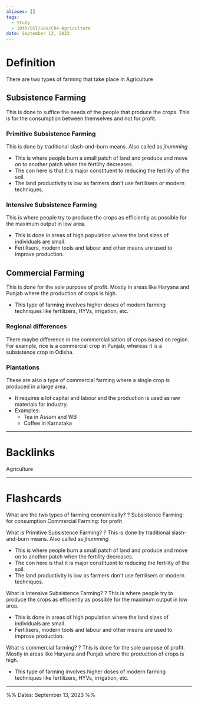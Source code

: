 ```yaml
---
aliases: []
tags:
  - Study
  - 10th/SST/Geo/Ch4-Agriculture
date: September 13, 2023
---
```

# Definition
There are two types of farming that take place in Agriculture
## Subsistence Farming
This is done to suffice the needs of the people that produce the crops. This is for the consumption between themselves and not for profit.
### Primitive Subsistence Farming
This is done by traditional slash-and-burn means. Also called as *jhumming*
- This is where people burn a small patch of land and produce and move on to another patch when the fertility decreases.
- The con here is that it is major constituent to reducing the fertility of the soil.
- The land productivity is low as farmers don't use fertilisers or modern techniques.
### Intensive Subsistence Farming
This is where people try to produce the crops as efficiently as possible for the maximum output in low area. 
- This is done in areas of high population where the land sizes of individuals are small.
- Fertilisers, modern tools and labour and other means are used to improve production.
## Commercial Farming
This is done for the sole purpose of profit. Mostly in areas like Haryana and Punjab where the production of crops is high.
- This type of farming involves higher doses of modern farming techniques like fertilizers, HYVs, irrigation, etc.
### Regional differences
There maybe difference in the commercialisation of crops based on region. For example, rice is a commercial crop in Punjab, whereas it is a subsistence crop in Odisha.
### Plantations
These are also a type of commercial farming where a single crop is produced in a large area. 
- It requires a lot capital and labour and the production is used as raw materials for industry.
- Examples:
	- Tea in Assam and WB
	- Coffee in Karnataka

---
# Backlinks
Agriculture

---
# Flashcards

What are the two types of farming economically?
?
Subsistence Farming: for consumption
Commercial Farming: for profit
<!--SR:!2024-03-14,74,262-->

What is Primitive Subsistence Farming?
?
This is done by traditional slash-and-burn means. Also called as *jhumming*
- This is where people burn a small patch of land and produce and move on to another patch when the fertility decreases.
- The con here is that it is major constituent to reducing the fertility of the soil.
- The land productivity is low as farmers don't use fertilisers or modern techniques.
<!--SR:!2024-03-11,14,202-->

What is Intensive Subsistence Farming?
?
This is where people try to produce the crops as efficiently as possible for the maximum output in low area.
- This is done in areas of high population where the land sizes of individuals are small.
- Fertilisers, modern tools and labour and other means are used to improve production.
<!--SR:!2024-09-12,197,242-->

What is commercial farming?
?
This is done for the sole purpose of profit. Mostly in areas like Haryana and Punjab where the production of crops is high.
- This type of farming involves higher doses of modern farming techniques like fertilizers, HYVs, irrigation, etc.
<!--SR:!2024-09-25,265,280-->

---

%%
Dates: September 13, 2023
%%